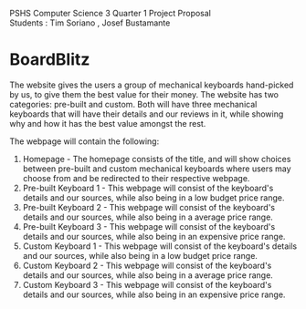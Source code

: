 PSHS Computer Science 3 Quarter 1 Project Proposal\
Students : Tim Soriano , Josef Bustamante

# BoardBlitz

The website gives the users a group of mechanical keyboards hand-picked by us, to give them the best value for their money. 
The website has two categories: pre-built and custom. Both will have three mechanical keyboards that will have their details and our reviews in it, while showing why and how it has the best value amongst the rest. 

The webpage will contain the following:
  1. Homepage - The homepage consists of the title, and will show choices between pre-built and custom mechanical keyboards where users may choose from and be redirected to their respective webpage. 
  2. Pre-built Keyboard 1 - This webpage will consist of the keyboard's details and our sources, while also being in a low budget price range.
  3. Pre-built Keyboard 2 - This webpage will consist of the keyboard's details and our sources, while also being in a average price range.
  4. Pre-built Keyboard 3 - This webpage will consist of the keyboard's details and our sources, while also being in an expensive price range.
  5. Custom Keyboard 1 - This webpage will consist of the keyboard's details and our sources, while also being in a low budget price range.
  6. Custom Keyboard 2 - This webpage will consist of the keyboard's details and our sources, while also being in a average price range.
  7. Custom Keyboard 3 - This webpage will consist of the keyboard's details and our sources, while also being in an expensive price range.
